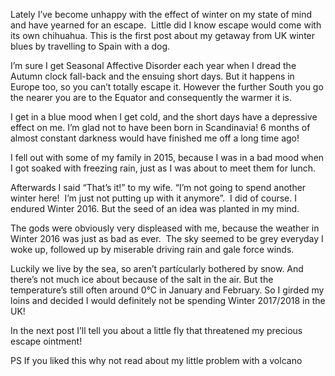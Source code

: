 Lately I’ve become unhappy with the effect of winter on my state of mind and have yearned for an escape.  Little did I know escape would come with its own chihuahua. This is the first post about my getaway from UK winter blues by travelling to Spain with a dog.

I’m sure I get Seasonal Affective Disorder each year when I dread the Autumn clock fall-back and the ensuing short days. But it happens in Europe too, so you can’t totally escape it. However the further South you go the nearer you are to the Equator and consequently the warmer it is.

I get in a blue mood when I get cold, and the short days have a depressive effect on me. I’m glad not to have been born in Scandinavia! 6 months of almost constant darkness would have finished me off a long time ago!

I fell out with some of my family in 2015, because I was in a bad mood when I got soaked with freezing rain, just as I was about to meet them for lunch.

Afterwards I said “That’s it!” to my wife. “I’m not going to spend another winter here!  I’m just not putting up with it anymore”.  I did of course. I endured Winter 2016. But the seed of an idea was planted in my mind.

The gods were obviously very displeased with me, because the weather in Winter 2016 was just as bad as ever.  The sky seemed to be grey everyday I woke up, followed up by miserable driving rain and gale force winds.

Luckily we live by the sea, so aren’t partícularly bothered by snow. And there’s not much ice about because of the salt in the air. But the temperature’s still often around 0°C in January and February. So I girded my loins and decided I would definitely not be spending Winter 2017/2018 in the UK!

In the next post I’ll tell you about a little fly that threatened my precious escape ointment!

PS If you liked this why not read about my little problem with a volcano


